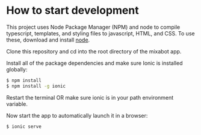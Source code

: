 # How to start development

This project uses Node Package Manager (NPM) and node to compile typescript, 
templates, and styling files to javascript, HTML, and CSS.
To use these, download and install [node](https://nodejs.org/en/download/).

Clone this repository and cd into the root directory of the mixabot app.

Install all of the package dependencies and make sure Ionic
is installed globally:

```bash
$ npm install
$ npm install -g ionic
```

Restart the terminal OR make sure ionic is in your path environment
variable.

Now start the app to automatically launch it in a browser:

```bash
$ ionic serve
```


